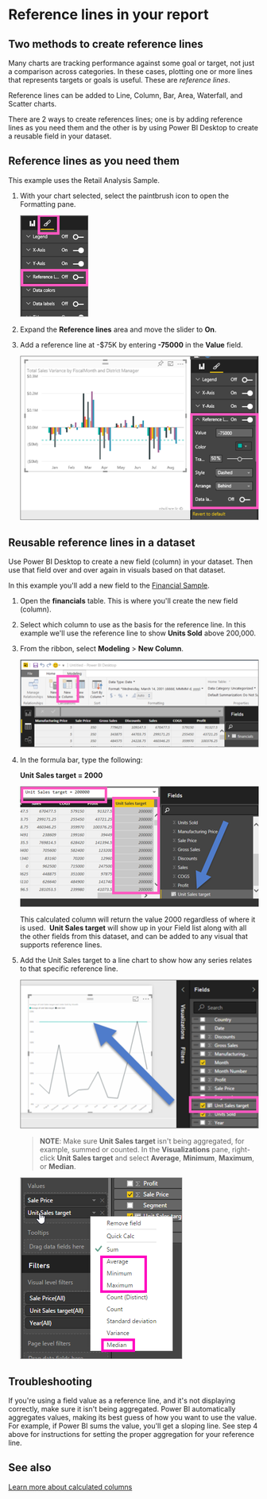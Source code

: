 ﻿<properties
   pageTitle="Reference lines in your report"
   description="Reference lines in your report"
   services="powerbi"
   documentationCenter=""
   authors="mihart"
   manager="mblythe"
   backup=""
   editor=""
   tags=""
   qualityFocus="no"
   qualityDate=""/>

<tags
   ms.service="powerbi"
   ms.devlang="NA"
   ms.topic="article"
   ms.tgt_pltfrm="NA"
   ms.workload="powerbi"
   ms.date="06/20/2016"
   ms.author="mihart"/>

# Reference lines in your report
##  Two methods to create reference lines

Many charts are tracking performance against some goal or target, not just a comparison across categories. In these cases, plotting one or more lines that represents targets or goals is useful. These are *reference lines*.

Reference lines can be added to Line, Column, Bar, Area, Waterfall, and Scatter charts.

There are 2 ways to create references lines; one is by adding reference lines as you need them and the other is by using Power BI Desktop to create a reusable field in your dataset.  

## Reference lines as you need them

This example uses the Retail Analysis Sample.

 1. With your chart selected, select the paintbrush icon to open the Formatting pane.

    ![](media/powerbi-service-reference-lines-in-your-report/formatting-pane.png)

 2. Expand the **Reference lines** area and move the slider to **On**.

 3. Add a reference line at -$75K by entering  **-75000** in the **Value** field.

    ![](media/powerbi-service-reference-lines-in-your-report/reference-lines.png)  


## Reusable reference lines in a dataset

Use Power BI Desktop to create a new field (column) in your dataset. Then use that field over and over again in visuals based on that dataset.

 In this example you'll add a new field to the [Financial Sample](powerbi-sample-download-the-financial-sample-workbook.md).

1. Open the **financials** table.  This is where you'll create the new field (column).

2.  Select which column to use as the basis for the reference line.  In this example we'll use the reference line to show **Units Sold** above 200,000.

2. From the ribbon, select **Modeling** > **New Column**.

    ![](media/powerbi-service-reference-lines-in-your-report/PBI_reference_line_new-column-new.png)

3. In the formula bar, type the following:

    **Unit Sales target = 2000**

    ![](media/powerbi-service-reference-lines-in-your-report/PBI_reference_line_field_list_new2.png)

    This calculated column will return the value 2000 regardless of where it is used.  **Unit Sales target** will show up in your Field list along with all the other fields from this dataset, and can be added to any visual that supports reference lines. 

4. Add the Unit Sales target to a line chart to show how any series relates to that specific reference line.    

    ![](media/powerbi-service-reference-lines-in-your-report/reference-lines-show.png)

    >**NOTE**: Make sure **Unit Sales target** isn't being aggregated, for example, summed or counted. In the **Visualizations** pane, right-click **Unit Sales target** and select **Average**, **Minimum**, **Maximum**, or **Median**.

    ![](media/powerbi-service-reference-lines-in-your-report/power-bi-reference-lines.png)

##  Troubleshooting

If you're using a field value as a reference line, and it's not displaying correctly, make sure it isn't being aggregated.  Power BI automatically aggregates values, making its best guess of how you want to use the value. For example, if Power BI sums the value, you'll get a sloping line.  See step 4 above for instructions for setting the proper aggregation for your reference line.

##  See also
[Learn more about calculated columns](powerbi-desktop-calculated-columns.md)
